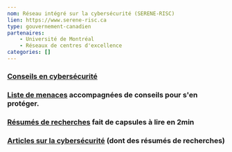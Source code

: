 ```yaml
---
nom: Réseau intégré sur la cybersécurité (SERENE-RISC)
lien: https://www.serene-risc.ca
type: gouvernement-canadien
partenaires:
    - Université de Montréal
    - Réseaux de centres d'excellence
categories: []
---
```

### [Conseils en cybersécurité](https://www.serene-risc.ca/fr/conseils-en-cybersecurite)
### [Liste de menaces](https://www.serene-risc.ca/fr/menaces) accompagnées de conseils pour s'en protéger.
### [Résumés de recherches](https://www.serene-risc.ca/fr/synthese) fait de capsules à lire en 2min
### [Articles sur la cybersécurité](https://konnect.serene-risc.ca/) (dont des résumés de recherches)
